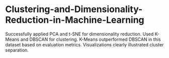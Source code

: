 # Clustering-and-Dimensionality-Reduction-in-Machine-Learning
Successfully applied PCA and t-SNE for dimensionality reduction.  Used K-Means and DBSCAN for clustering.  K-Means outperformed DBSCAN in this dataset based on evaluation metrics.  Visualizations clearly illustrated cluster separation.
